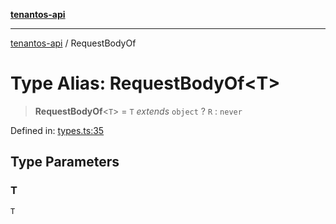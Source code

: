 [**tenantos-api**](../README.md)

***

[tenantos-api](../globals.md) / RequestBodyOf

# Type Alias: RequestBodyOf\<T\>

> **RequestBodyOf**\<`T`\> = `T` *extends* `object` ? `R` : `never`

Defined in: [types.ts:35](https://github.com/shadmanZero/tenantos-api/blob/fe61944d7cb3ee6cc3061a8309e45287291cb501/src/types.ts#L35)

## Type Parameters

### T

`T`
